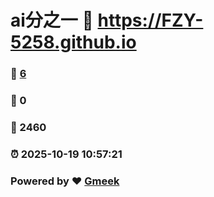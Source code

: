 # ai分之一 :link: https://FZY-5258.github.io 
### :page_facing_up: [6](https://FZY-5258.github.io/tag.html) 
### :speech_balloon: 0 
### :hibiscus: 2460 
### :alarm_clock: 2025-10-19 10:57:21 
### Powered by :heart: [Gmeek](https://github.com/Meekdai/Gmeek)

